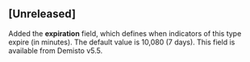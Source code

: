 ## [Unreleased]
Added the **expiration** field, which defines when indicators of this type expire (in minutes). The default value is 10,080 (7 days). This field is available from Demisto v5.5.
